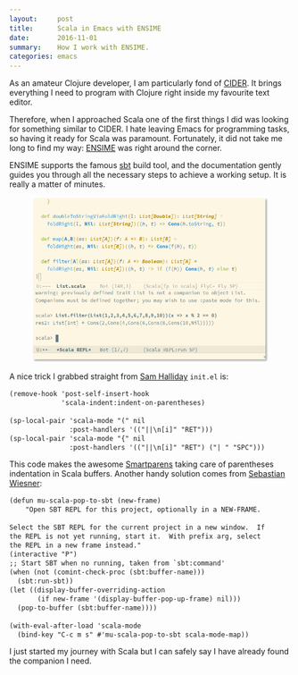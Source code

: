 ```yaml
---
layout:     post
title:      Scala in Emacs with ENSIME
date:       2016-11-01
summary:    How I work with ENSIME.
categories: emacs
---
```


As an amateur Clojure developer, I am particularly fond
of [CIDER](https://github.com/clojure-emacs/cider). It brings everything I need
to program with Clojure right inside my favourite text editor.

Therefore, when I approached Scala one of the first things I did was looking for
something similar to CIDER. I hate leaving Emacs for programming tasks, so
having it ready for Scala was paramount. Fortunately, it did not take me long to
find my way: [ENSIME](https://ensime.github.io/) was right around the corner.

ENSIME supports the famous [sbt](http://www.scala-sbt.org/) build tool, and the
documentation gently guides you through all the necessary steps to achieve a
working setup. It is really a matter of minutes.

<figure>
    <img src="/images/ensime.png">
</figure>

A nice trick I grabbed straight from [Sam Halliday](https://github.com/fommil)
`init.el` is:

``` emacs-lisp
(remove-hook 'post-self-insert-hook
             'scala-indent:indent-on-parentheses)

(sp-local-pair 'scala-mode "(" nil
               :post-handlers '(("||\n[i]" "RET")))
(sp-local-pair 'scala-mode "{" nil
               :post-handlers '(("||\n[i]" "RET") ("| " "SPC")))
```

This code makes the awesome [Smartparens](https://github.com/Fuco1/smartparens)
taking care of parentheses indentation in Scala buffers. Another handy solution
comes from [Sebastian Wiesner](https://github.com/lunaryorn):

``` emacs-lisp
(defun mu-scala-pop-to-sbt (new-frame)
    "Open SBT REPL for this project, optionally in a NEW-FRAME.

Select the SBT REPL for the current project in a new window.  If
the REPL is not yet running, start it.  With prefix arg, select
the REPL in a new frame instead."
(interactive "P")
;; Start SBT when no running, taken from `sbt:command'
(when (not (comint-check-proc (sbt:buffer-name)))
  (sbt:run-sbt))
(let ((display-buffer-overriding-action
       (if new-frame '(display-buffer-pop-up-frame) nil)))
  (pop-to-buffer (sbt:buffer-name))))

(with-eval-after-load 'scala-mode
  (bind-key "C-c m s" #'mu-scala-pop-to-sbt scala-mode-map))
```

I just started my journey with Scala but I can safely say I have already found
the companion I need.
